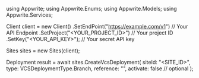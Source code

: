 using Appwrite;
using Appwrite.Enums;
using Appwrite.Models;
using Appwrite.Services;

Client client = new Client()
    .SetEndPoint("https://example.com/v1") // Your API Endpoint
    .SetProject("<YOUR_PROJECT_ID>") // Your project ID
    .SetKey("<YOUR_API_KEY>"); // Your secret API key

Sites sites = new Sites(client);

Deployment result = await sites.CreateVcsDeployment(
    siteId: "<SITE_ID>",
    type: VCSDeploymentType.Branch,
    reference: "<REFERENCE>",
    activate: false // optional
);